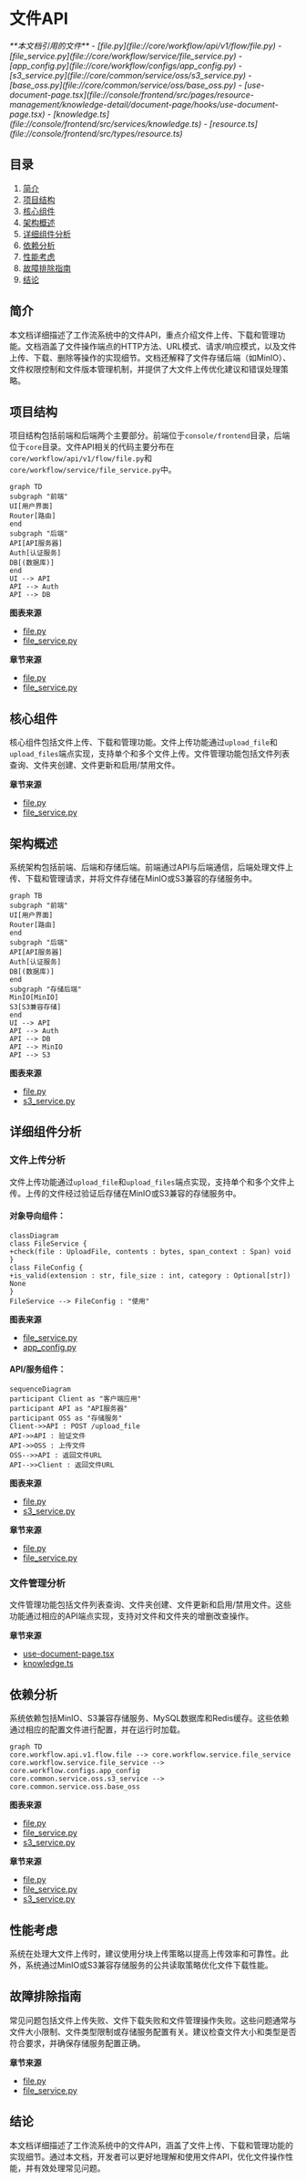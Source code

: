 # 文件API

<cite>
**本文档引用的文件**
- [file.py](file://core/workflow/api/v1/flow/file.py)
- [file_service.py](file://core/workflow/service/file_service.py)
- [app_config.py](file://core/workflow/configs/app_config.py)
- [s3_service.py](file://core/common/service/oss/s3_service.py)
- [base_oss.py](file://core/common/service/oss/base_oss.py)
- [use-document-page.tsx](file://console/frontend/src/pages/resource-management/knowledge-detail/document-page/hooks/use-document-page.tsx)
- [knowledge.ts](file://console/frontend/src/services/knowledge.ts)
- [resource.ts](file://console/frontend/src/types/resource.ts)
</cite>

## 目录
1. [简介](#简介)
2. [项目结构](#项目结构)
3. [核心组件](#核心组件)
4. [架构概述](#架构概述)
5. [详细组件分析](#详细组件分析)
6. [依赖分析](#依赖分析)
7. [性能考虑](#性能考虑)
8. [故障排除指南](#故障排除指南)
9. [结论](#结论)

## 简介
本文档详细描述了工作流系统中的文件API，重点介绍文件上传、下载和管理功能。文档涵盖了文件操作端点的HTTP方法、URL模式、请求/响应模式，以及文件上传、下载、删除等操作的实现细节。文档还解释了文件存储后端（如MinIO）、文件权限控制和文件版本管理机制，并提供了大文件上传优化建议和错误处理策略。

## 项目结构
项目结构包括前端和后端两个主要部分。前端位于`console/frontend`目录，后端位于`core`目录。文件API相关的代码主要分布在`core/workflow/api/v1/flow/file.py`和`core/workflow/service/file_service.py`中。

```mermaid
graph TD
subgraph "前端"
UI[用户界面]
Router[路由]
end
subgraph "后端"
API[API服务器]
Auth[认证服务]
DB[(数据库)]
end
UI --> API
API --> Auth
API --> DB
```

**图表来源**
- [file.py](file://core/workflow/api/v1/flow/file.py#L1-L112)
- [file_service.py](file://core/workflow/service/file_service.py#L1-L33)

**章节来源**
- [file.py](file://core/workflow/api/v1/flow/file.py#L1-L112)
- [file_service.py](file://core/workflow/service/file_service.py#L1-L33)

## 核心组件
核心组件包括文件上传、下载和管理功能。文件上传功能通过`upload_file`和`upload_files`端点实现，支持单个和多个文件上传。文件管理功能包括文件列表查询、文件夹创建、文件更新和启用/禁用文件。

**章节来源**
- [file.py](file://core/workflow/api/v1/flow/file.py#L1-L112)
- [file_service.py](file://core/workflow/service/file_service.py#L1-L33)

## 架构概述
系统架构包括前端、后端和存储后端。前端通过API与后端通信，后端处理文件上传、下载和管理请求，并将文件存储在MinIO或S3兼容的存储服务中。

```mermaid
graph TB
subgraph "前端"
UI[用户界面]
Router[路由]
end
subgraph "后端"
API[API服务器]
Auth[认证服务]
DB[(数据库)]
end
subgraph "存储后端"
MinIO[MinIO]
S3[S3兼容存储]
end
UI --> API
API --> Auth
API --> DB
API --> MinIO
API --> S3
```

**图表来源**
- [file.py](file://core/workflow/api/v1/flow/file.py#L1-L112)
- [s3_service.py](file://core/common/service/oss/s3_service.py#L1-L198)

## 详细组件分析
### 文件上传分析
文件上传功能通过`upload_file`和`upload_files`端点实现，支持单个和多个文件上传。上传的文件经过验证后存储在MinIO或S3兼容的存储服务中。

#### 对象导向组件：
```mermaid
classDiagram
class FileService {
+check(file : UploadFile, contents : bytes, span_context : Span) void
}
class FileConfig {
+is_valid(extension : str, file_size : int, category : Optional[str]) None
}
FileService --> FileConfig : "使用"
```

**图表来源**
- [file_service.py](file://core/workflow/service/file_service.py#L1-L33)
- [app_config.py](file://core/workflow/configs/app_config.py#L1-L149)

#### API/服务组件：
```mermaid
sequenceDiagram
participant Client as "客户端应用"
participant API as "API服务器"
participant OSS as "存储服务"
Client->>API : POST /upload_file
API->>API : 验证文件
API->>OSS : 上传文件
OSS-->>API : 返回文件URL
API-->>Client : 返回文件URL
```

**图表来源**
- [file.py](file://core/workflow/api/v1/flow/file.py#L1-L112)
- [s3_service.py](file://core/common/service/oss/s3_service.py#L1-L198)

**章节来源**
- [file.py](file://core/workflow/api/v1/flow/file.py#L1-L112)
- [file_service.py](file://core/workflow/service/file_service.py#L1-L33)

### 文件管理分析
文件管理功能包括文件列表查询、文件夹创建、文件更新和启用/禁用文件。这些功能通过相应的API端点实现，支持对文件和文件夹的增删改查操作。

**章节来源**
- [use-document-page.tsx](file://console/frontend/src/pages/resource-management/knowledge-detail/document-page/hooks/use-document-page.tsx#L1-L587)
- [knowledge.ts](file://console/frontend/src/services/knowledge.ts#L1-L340)

## 依赖分析
系统依赖包括MinIO、S3兼容存储服务、MySQL数据库和Redis缓存。这些依赖通过相应的配置文件进行配置，并在运行时加载。

```mermaid
graph TD
core.workflow.api.v1.flow.file --> core.workflow.service.file_service
core.workflow.service.file_service --> core.workflow.configs.app_config
core.common.service.oss.s3_service --> core.common.service.oss.base_oss
```

**图表来源**
- [file.py](file://core/workflow/api/v1/flow/file.py#L1-L112)
- [file_service.py](file://core/workflow/service/file_service.py#L1-L33)
- [s3_service.py](file://core/common/service/oss/s3_service.py#L1-L198)

**章节来源**
- [file.py](file://core/workflow/api/v1/flow/file.py#L1-L112)
- [file_service.py](file://core/workflow/service/file_service.py#L1-L33)
- [s3_service.py](file://core/common/service/oss/s3_service.py#L1-L198)

## 性能考虑
系统在处理大文件上传时，建议使用分块上传策略以提高上传效率和可靠性。此外，系统通过MinIO或S3兼容存储服务的公共读取策略优化文件下载性能。

## 故障排除指南
常见问题包括文件上传失败、文件下载失败和文件管理操作失败。这些问题通常与文件大小限制、文件类型限制或存储服务配置有关。建议检查文件大小和类型是否符合要求，并确保存储服务配置正确。

**章节来源**
- [file.py](file://core/workflow/api/v1/flow/file.py#L1-L112)
- [file_service.py](file://core/workflow/service/file_service.py#L1-L33)

## 结论
本文档详细描述了工作流系统中的文件API，涵盖了文件上传、下载和管理功能的实现细节。通过本文档，开发者可以更好地理解和使用文件API，优化文件操作性能，并有效处理常见问题。